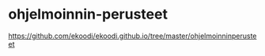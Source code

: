 # ohjelmoinnin-perusteet

https://github.com/ekoodi/ekoodi.github.io/tree/master/ohjelmoinninperusteet